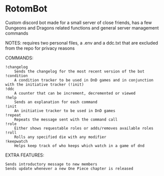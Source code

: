 # RotomBot
Custom discord bot made for a small server of close friends, has a few Dungeons and Dragons related functions and general server management commands

NOTES: requires two personal files, a .env and a ddc.txt that are excluded from the repo for privacy reasons

COMMANDS:

	!changelog
		Sends the changelog for the most recent version of the bot
	!condition
		A condition tracker to be used in DnD games and in conjunction with the initiative tracker (!init)
	!ddc
		A counter that can be increment, decremented or viewed
	!help
		Sends an explanation for each command
	!init
		An initiative tracker to be used in DnD games
	!repeat
		Repeats the message sent with the command call
	!role
		Either shows requestable roles or adds/removes available roles
	!roll
		Rolls any specified die with any modifier
	!keepwatch
		Helps keep track of who keeps which watch in a game of dnd
EXTRA FEATURES:

	Sends introductory message to new members
	Sends update whenever a new One Piece chapter is released
